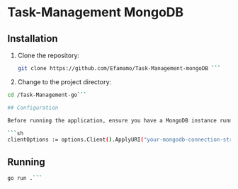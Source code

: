 # Task-Management MongoDB

## Installation

1. Clone the repository:
   
   ```sh
   git clone https://github.com/Efamamo/Task-Management-mongoDB ```
   
2. Change to the project directory:

  ```sh
  cd /Task-Management-go```

## Configuration

Before running the application, ensure you have a MongoDB instance running. Update the database connection string in data.go where it is set with:

```sh
clientOptions := options.Client().ApplyURI("your-mongodb-connection-string")
```
## Running

```sh
go run .```
